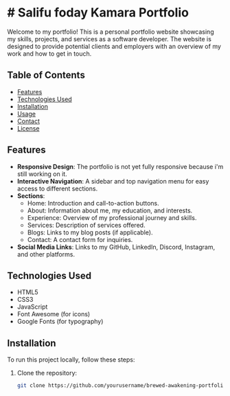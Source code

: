 # # Salifu foday Kamara Portfolio

Welcome to my portfolio! This is a personal portfolio website showcasing my skills, projects, and services as a software developer. The website is designed to provide potential clients and employers with an overview of my work and how to get in touch.

## Table of Contents
- [Features](#features)
- [Technologies Used](#technologies-used)
- [Installation](#installation)
- [Usage](#usage)
- [Contact](#contact)
- [License](#license)

## Features
- **Responsive Design**: The portfolio is  not yet fully responsive because i'm still working on it.
- **Interactive Navigation**: A sidebar and top navigation menu for easy access to different sections.
- **Sections**:
  - Home: Introduction and call-to-action buttons.
  - About: Information about me, my education, and interests.
  - Experience: Overview of my professional journey and skills.
  - Services: Description of services offered.
  - Blogs: Links to my blog posts (if applicable).
  - Contact: A contact form for inquiries.
- **Social Media Links**: Links to my GitHub, LinkedIn, Discord, Instagram, and other platforms.

## Technologies Used
- HTML5
- CSS3
- JavaScript
- Font Awesome (for icons)
- Google Fonts (for typography)

## Installation
To run this project locally, follow these steps:

1. Clone the repository:
   ```bash
   git clone https://github.com/yourusername/brewed-awakening-portfolio.git
